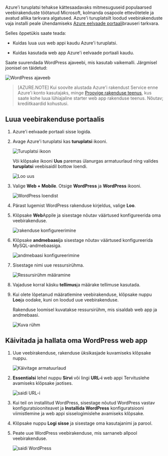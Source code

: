 Azure'i turuplatsi tehakse kättesaadavaks mitmesuguseid populaarsed veebirakenduste töötanud Microsoft, kolmanda osapoole ettevõtetele ja avatud allika tarkvara algatused. Azure'i turuplatsilt loodud veebirakenduste vaja installi peale ühendamiseks [Azure eelvaade portaali](http://go.microsoft.com/fwlink/?LinkId=529715)brauseri tarkvara. 

Selles õppetükis saate teada:

- Kuidas luua uus web appi kaudu Azure'i turuplatsi.

- Kuidas kasutada web app Azure'i eelvaade portaali kaudu.
 
Saate suurendada WordPress ajaveebi, mis kasutab vaikemalli. Järgmisel joonisel on täidetud:


![WordPress ajaveeb][13]

>[AZURE.NOTE] Kui soovite alustada Azure'i rakendust Service enne Azure'i konto kasutajaks, minge [Proovige rakenduse teenus](http://go.microsoft.com/fwlink/?LinkId=523751), kus saate kohe luua lühiajaline starter web app rakenduse teenus. Nõutav; krediitkaardid kohustusi.

## <a name="create-a-web-app-in-the-portal"></a>Luua veebirakenduse portaalis

1. Azure'i eelvaade portaali sisse logida.

2. Avage Azure'i turuplatsi kas **turuplatsi** ikooni.

    ![Turuplatsi ikoon][marketplace]

    Või klõpsake ikooni **Uus** paremas ülanurgas armatuurlaud ning valides **turuplatsi** veebisaidil bottow loendi.
    
    ![Loo uus][5]
    
3. Valige **Web + Mobile**. Otsige **WordPress** ja **WordPress** ikooni.

    ![WordPress loendist][7]
    
5. Pärast lugemist WordPress rakenduse kirjeldus, valige **Loo**.

6. Klõpsake **Web**Appile ja sisestage nõutav väärtused konfigureerida oma veebirakenduse.
    
    ![rakenduse konfigureerimine][8]

7. Klõpsake **andmebaasi**ja sisestage nõutav väärtused konfigureerida MySQL-andmebaasiga. 

    ![andmebaasi konfigureerimine][database]

8. Sisestage nimi uue ressursirühma.

    ![Ressursirühm määramine][groupname]

8. Vajaduse korral käsku **tellimus**ja määrake tellimuse kasutada. 

7. Kui olete lõpetanud määratlemine veebirakenduse, klõpsake nuppu **Loo**ja oodake, kuni on loodud uue veebirakenduse.

   Rakenduse loomisel kuvatakse ressursirühm, mis sisaldab web app ja andmebaasi.

   ![Kuva rühm][resourcegroup]

## <a name="launch-and-manage-your-wordpress-web-app"></a>Käivitada ja hallata oma WordPress web app
    
1. Uue veebirakenduse, rakenduse üksikasjade kuvamiseks klõpsake nuppu.

    ![Käivitage armatuurlaud][10]

2. **Essentialsi** lehel nuppu **Sirvi** või lingi **URL-i** web appi Tervituslehe avamiseks klõpsake jaotises.

    ![saidi URL-i][browse]

3. Kui teil on installitud WordPress, sisestage nõutud WordPress vastav konfiguratsiooniteavet ja **Installida WordPress** konfiguratsiooni viimistlemine ja web appi sisselogimislehe avamiseks klõpsake.

4. Klõpsake nuppu **Logi sisse** ja sisestage oma kasutajanimi ja parool.  

5. Peate uue WordPress veebirakenduse, mis sarnaneb allpool veebirakenduse.    

    ![saidi WordPress][13]






[5]: ./media/website-from-gallery/start-marketplace.png
[6]: ./media/website-from-gallery/wordpressgallery-02.png
[7]: ./media/website-from-gallery/search-web-app.png
[8]: ./media/website-from-gallery/set-web-app.png
[9]: ./media/website-from-gallery/wordpressgallery-05.png
[10]: ./media/website-from-gallery/select-web.png
[13]: ./media/website-from-gallery/wordpressgallery-09.png
[webapps]: ./media/website-from-gallery/selectwebapps.png
[database]: ./media/website-from-gallery/set-db.png
[resourcegroup]: ./media/website-from-gallery/show-rg.png
[browse]: ./media/website-from-gallery/browse-web.png
[marketplace]: ./media/website-from-gallery/marketplace-icon.png
[groupname]: ./media/website-from-gallery/set-rg.png

